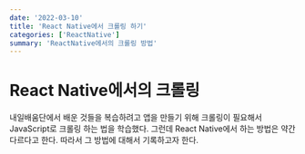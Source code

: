 ```yaml
---
date: '2022-03-10'
title: 'React Native에서 크롤링 하기'
categories: ['ReactNative']
summary: 'ReactNative에서의 크롤링 방법'
---
```


# React Native에서의 크롤링

내일배움단에서 배운 것들을 복습하려고 앱을 만들기 위해 크롤링이 필요해서 JavaScript로 크롤링 하는 법을 학습했다. 그런데 React Native에서 하는 방법은 약간 다르다고 한다. 따라서 그 방법에 대해서 기록하고자 한다.
